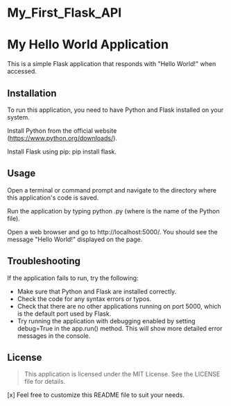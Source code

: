 # My_First_Flask_API

# My Hello World Application
This is a simple Flask application that responds with "Hello World!" when accessed.

## Installation
To run this application, you need to have Python and Flask installed on your system.

Install Python from the official website (https://www.python.org/downloads/).

Install Flask using pip: pip install flask.

## Usage

Open a terminal or command prompt and navigate to the directory where this application's code is saved.

Run the application by typing python <filename>.py (where <filename> is the name of the Python file).

Open a web browser and go to http://localhost:5000/. You should see the message "Hello World!" displayed on the page.

## Troubleshooting
If the application fails to run, try the following:

- Make sure that Python and Flask are installed correctly.
- Check the code for any syntax errors or typos.
- Check that there are no other applications running on port 5000, which is the default port used by Flask.
- Try running the application with debugging enabled by setting debug=True in the app.run() method. This will show more detailed error messages in the console.

## License
> This application is licensed under the MIT License. See the LICENSE file for details.

[x] Feel free to customize this README file to suit your needs.